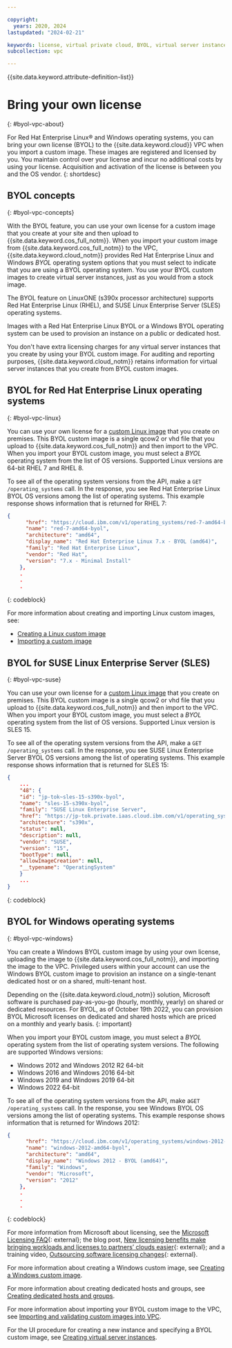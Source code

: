 ```yaml
---

copyright:
  years: 2020, 2024
lastupdated: "2024-02-21"

keywords: license, virtual private cloud, BYOL, virtual server instance, instance, custom image, encryption
subcollection: vpc

---
```


{{site.data.keyword.attribute-definition-list}}

# Bring your own license
{: #byol-vpc-about}

For Red Hat Enterprise Linux&reg; and Windows operating systems, you can bring your own license (BYOL) to the {{site.data.keyword.cloud}} VPC when you import a custom image. These images are registered and licensed by you. You maintain control over your license and incur no additional costs by using your license. Acquisition and activation of the license is between you and the OS vendor.
{: shortdesc}

## BYOL concepts
{: #byol-vpc-concepts}

With the BYOL feature, you can use your own license for a custom image that you create at your site and then upload to {{site.data.keyword.cos_full_notm}}. When you import your custom image from {{site.data.keyword.cos_full_notm}} to the VPC, {{site.data.keyword.cloud_notm}} provides Red Hat Enterprise Linux and Windows _BYOL_ operating system options that you must select to indicate that you are using a BYOL operating system. You use your BYOL custom images to create virtual server instances, just as you would from a stock image.

The BYOL feature on LinuxONE (s390x processor architecture) supports Red Hat Enterprise Linux (RHEL), and SUSE Linux Enterprise Server (SLES) operating systems.

Images with a Red Hat Enterprise Linux BYOL or a Windows BYOL operating system can be used to provision an instance on a public or dedicated host.

You don't have extra licensing charges for any virtual server instances that you create by using your BYOL custom image. For auditing and reporting purposes, {{site.data.keyword.cloud_notm}} retains information for virtual server instances that you create from BYOL custom images.

## BYOL for Red Hat Enterprise Linux operating systems
{: #byol-vpc-linux}

You can use your own license for a [custom Linux image](/docs/vpc?topic=vpc-create-linux-custom-image) that you create on premises. This BYOL custom image is a single qcow2 or vhd file that you upload to {{site.data.keyword.cos_full_notm}} and then import to the VPC. When you import your BYOL custom image, you must select a _BYOL_ operating system from the list of OS versions. Supported Linux versions are 64-bit RHEL 7 and RHEL 8.

To see all of the operating system versions from the API, make a `GET /operating_systems` call. In the response, you see Red Hat Enterprise Linux BYOL OS versions among the list of operating systems. This example response shows information that is returned for RHEL 7:

```json
{
      "href": "https://cloud.ibm.com/v1/operating_systems/red-7-amd64-byol",
      "name": "red-7-amd64-byol",
      "architecture": "amd64",
      "display_name": "Red Hat Enterprise Linux 7.x - BYOL (amd64)",
      "family": "Red Hat Enterprise Linux",
      "vendor": "Red Hat",
      "version": "7.x - Minimal Install"
    },
    .
    .
    .
```
{: codeblock}

For more information about creating and importing Linux custom images, see:

* [Creating a Linux custom image](/docs/vpc?topic=vpc-create-linux-custom-image)
* [Importing a custom image](/docs/vpc?topic=vpc-custom-image-using-COS)

## BYOL for SUSE Linux Enterprise Server (SLES)
{: #byol-vpc-suse}

You can use your own license for a [custom Linux image](/docs/vpc?topic=vpc-create-linux-custom-image) that you create on premises. This BYOL custom image is a single qcow2 or vhd file that you upload to {{site.data.keyword.cos_full_notm}} and then import to the VPC. When you import your BYOL custom image, you must select a _BYOL_ operating system from the list of OS versions. Supported Linux version is SLES 15.

To see all of the operating system versions from the API, make a `GET /operating_systems` call. In the response, you see SUSE Linux Enterprise Server BYOL OS versions among the list of operating systems. This example response shows information that is returned for SLES 15:

```json
{
    ...
    "48": {
	"id": "jp-tok~sles-15-s390x-byol",
	"name": "sles-15-s390x-byol",
	"family": "SUSE Linux Enterprise Server",
	"href": "https://jp-tok.private.iaas.cloud.ibm.com/v1/operating_systems/sles-15-s390x-byol",
	"architecture": "s390x",
	"status": null,
	"description": null,
	"vendor": "SUSE",
	"version": "15",
	"bootType": null,
	"allowImageCreation": null,
	"__typename": "OperatingSystem"
    }
    ...
}
```
{: codeblock}

## BYOL for Windows operating systems
{: #byol-vpc-windows}

You can create a Windows BYOL custom image by using your own license, uploading the image to {{site.data.keyword.cos_full_notm}}, and importing the image to the VPC. Privileged users within your account can use the Windows BYOL custom image to provision an instance on a single-tenant dedicated host or on a shared, multi-tenant host.

Depending on the {{site.data.keyword.cloud_notm}} solution, Microsoft software is purchased pay-as-you-go (hourly, monthly, yearly) on shared or dedicated resources. For BYOL, as of October 19th 2022, you can provision BYOL Microsoft licenses on dedicated and shared hosts which are priced on a monthly and yearly basis.
{: important}

When you import your BYOL custom image, you must select a _BYOL_ operating system from the list of operating system versions. The following are supported Windows versions:

* Windows 2012 and Windows 2012 R2 64-bit
* Windows 2016 and Windows 2016 64-bit
* Windows 2019 and Windows 2019 64-bit
* Windows 2022 64-bit

To see all of the operating system versions from the API, make a`GET /operating_systems` call. In the response, you see Windows BYOL OS versions among the list of operating systems. This example response shows information that is returned for Windows 2012:

```json
{
      "href": "https://cloud.ibm.com/v1/operating_systems/windows-2012-amd64-byol",
      "name": "windows-2012-amd64-byol",
      "architecture": "amd64",
      "display_name": "Windows 2012 - BYOL (amd64)",
      "family": "Windows",
      "vendor": "Microsoft",
      "version": "2012"
    },
    .
    .
    .
```
{: codeblock}

For more information from Microsoft about licensing, see the [Microsoft Licensing FAQ](https://www.microsoft.com/en-us/licensing/news/new-software-assurance-benefit-to-support-hosting-from-third-party-providers){: external}; the blog post, [New licensing benefits make bringing workloads and licenses to partners’ clouds easier](https://blogs.partner.microsoft.com/partner/new-licensing-benefits-make-bringing-workloads-and-licenses-to-partners-clouds-easier/){: external}; and a training video, [Outsourcing software licensing changes](https://licensingschool.eventbuilder.com/hostingcustomer){: external}.

For more information about creating a Windows custom image, see [Creating a Windows custom image](/docs/vpc?topic=vpc-create-windows-custom-image).

For more information about creating dedicated hosts and groups, see [Creating dedicated hosts and groups](/docs/vpc?topic=vpc-creating-dedicated-hosts-instances).

For more information about importing your BYOL custom image to the VPC, see [Importing and validating custom images into VPC](/docs/vpc?topic=vpc-importing-custom-images-vpc&interface=ui).

For the UI procedure for creating a new instance and specifying a BYOL custom image, see [Creating virtual server instances](/docs/vpc?topic=vpc-creating-virtual-servers).
